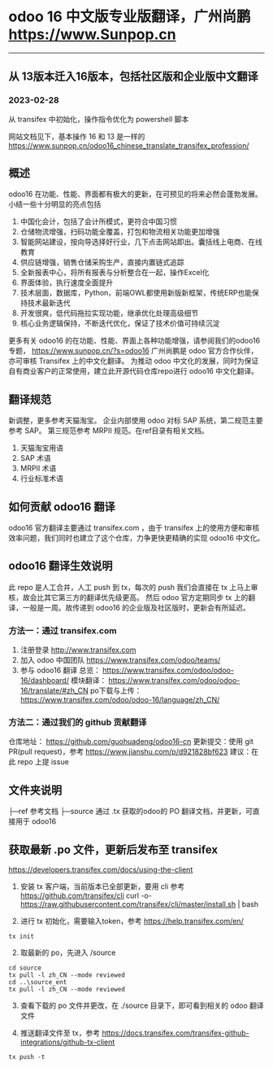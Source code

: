 # odoo 16 中文版专业版翻译，广州尚鹏 https://www.Sunpop.cn
---------------------------------------

## 从 13版本迁入16版本，包括社区版和企业版中文翻译
### 2023-02-28
从 transifex 中初始化，操作指令优化为 powershell 脚本

网站文档见下，基本操作 16 和 13 是一样的
https://www.sunpop.cn/odoo16_chinese_translate_transifex_profession/

## 概述
odoo16 在功能、性能、界面都有极大的更新，在可预见的将来必然会蓬勃发展。
小结一些十分明显的亮点包括
1. 中国化会计，包括了会计所模式，更符合中国习惯
2. 仓储物流增强，扫码功能全覆盖，打包和物流相关功能更加增强
3. 智能网站建设，按向导选择好行业，几下点击网站即出。囊括线上电商、在线教育
4. 供应链增强，销售仓储采购生产，直接内置链式追踪
5. 全新报表中心，将所有报表与分析整合在一起，操作Excel化
6. 界面体验，执行速度全面提升
7. 技术层面，数据库，Python，前端OWL都使用新版新框架，传统ERP也能保持技术最新迭代
8. 开发很爽，低代码拖拉实现功能，继承优化处理高级细节
9. 核心业务逻辑保持，不断迭代优化，保证了技术价值可持续沉淀

更多有关 odoo16 的在功能、性能、界面上各种功能增强，请参阅我们的odoo16专题，
https://www.sunpop.cn/?s=odoo16
广州尚鹏是 odoo 官方合作伙伴，亦可审核 Transifex 上的中文化翻译。
为推动 odoo 中文化的发展，同时为保证自有商业客户的正常使用，建立此开源代码仓库repo进行 odoo16 中文化翻译。

## 翻译规范
新调整，更多参考天猫淘宝。
企业内部使用 odoo 对标 SAP 系统，第二规范主要参考 SAP。
第三规范参考 MRPII 规范。在ref目录有相关文档。
1. 天猫淘宝用语
2. SAP 术语
3. MRPII 术语
4. 行业标准术语

## 如何贡献 odoo16 翻译
odoo16 官方翻译主要通过 transifex.com ，由于 transifex 上的使用方便和审核效率问题，我们同时也建立了这个仓库，力争更快更精确的实现 odoo16 中文化。

## odoo16 翻译生效说明
此 repo 是人工合并，人工 push 到 tx，每次的 push 我们会直接在 tx 上马上审核，故会比其它第三方的翻译优先级更高。
然后 odoo 官方定期同步 tx 上的翻译，一般是一周。故传递到 odoo16 的企业版及社区版时，更新会有所延迟。

### 方法一：通过 transifex.com
1. 注册登录
http://www.transifex.com
2. 加入 odoo 中国团队
https://www.transifex.com/odoo/teams/
3. 参与 odoo16 翻译
总览： https://www.transifex.com/odoo/odoo-16/dashboard/
模块翻译： https://www.transifex.com/odoo/odoo-16/translate/#zh_CN
po下载与上传： https://www.transifex.com/odoo/odoo-16/language/zh_CN/

### 方法二：通过我们的 github 贡献翻译
仓库地址：
https://github.com/guohuadeng/odoo16-cn
更新提交：使用 git PR(pull request)，参考
https://www.jianshu.com/p/d921828bf623
建议：在此 repo 上提 issue

## 文件夹说明
├─ref    参考文档
├─source    通过 .tx 获取的odoo的 PO 翻译文档，并更新，可直接用于 odoo16

## 获取最新 .po 文件，更新后发布至 transifex
https://developers.transifex.com/docs/using-the-client

1. 安装 tx 客户端，当前版本已全部更新，要用 cli
参考 https://github.com/transifex/cli
curl -o- https://raw.githubusercontent.com/transifex/cli/master/install.sh | bash

2. 进行 tx 初始化，需要输入token，参考 https://help.transifex.com/en/
```
tx init
```
2. 取最新的 po，先进入 /source
```
cd source
tx pull -l zh_CN --mode reviewed
cd ..\source_ent
tx pull -l zh_CN --mode reviewed
```
3. 查看下载的 po 文件并更改，在 ./source 目录下，即可看到相关的 odoo 翻译文件

4. 推送翻译文件至 tx，参考 https://docs.transifex.com/transifex-github-integrations/github-tx-client
```
tx push -t
```



